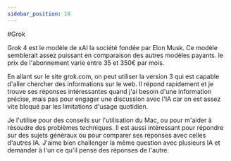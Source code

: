 ```yaml
---
sidebar_position: 10
---
```


#Grok

Grok 4 est le modèle de xAI la société fondée par Elon Musk. Ce modèle semblerait assez puissant en comparaison des autres modèles payants. le prix de l'abonnement varie entre 35 et 350€ par mois.

En allant sur le site grok.com, on peut utiliser la version 3 qui est capable d'aller chercher des informations sur le web. Il répond rapidement et je trouve ses réponses intéressantes quand j'ai besoin d'une information précise, mais pas pour engager une discussion avec l'IA car on est assez vite bloqué par les limitations d'usage quotidien.

Je l'utilise pour des conseils sur l'utilisation du Mac, ou pour m'aider à résoudre des problèmes techniques. Il est aussi intéressant pour répondre sur des sujets généraux ou pour comparer ses réponses avec celles d'autres IA. J'aime bien challenger la même question avec plusieurs IA et demander à l'un ce qu'il pense des réponses de l'autre.